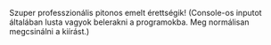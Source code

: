 Szuper professzionális pitonos emelt érettségik!
(Console-os inputot általában lusta vagyok belerakni a programokba. Meg normálisan megcsinálni a kiírást.)